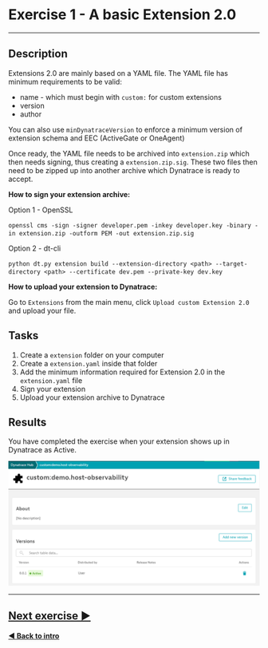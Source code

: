 # Exercise 1 - A basic Extension 2.0
---
## Description
Extensions 2.0 are mainly based on a YAML file. The YAML file has minimum requirements to be valid:
* name - which must begin with `custom:` for custom extensions
* version
* author

You can also use `minDynatraceVersion` to enforce a minimum version of extension schema and EEC (ActiveGate or OneAgent)

Once ready, the YAML file needs to be archived into `extension.zip` which then needs signing, thus creating a `extension.zip.sig`. These two files then need to be zipped up into another archive which Dynatrace is ready to accept.

**How to sign your extension archive:**

Option 1 - OpenSSL
```shell
openssl cms -sign -signer developer.pem -inkey developer.key -binary -in extension.zip -outform PEM -out extension.zip.sig
```
Option 2 - dt-cli
```shell
python dt.py extension build --extension-directory <path> --target-directory <path> --certificate dev.pem --private-key dev.key
```

**How to upload your extension to Dynatrace:**

Go to `Extensions` from the main menu, click `Upload custom Extension 2.0` and upload your file.

## Tasks
1. Create a `extension` folder on your computer
2. Create a `extension.yaml` inside that folder
3. Add the minimum information required for Extension 2.0 in the `extension.yaml` file
4. Sign your extension
5. Upload your extension archive to Dynatrace

## Results
You have completed the exercise when your extension shows up in Dynatrace as Active.

![result](../1_Basic-Extension/img/result.png)

---
## [Next exercise ▶](../2_WMI-DataSource)

#### [◀ Back to intro](../)
